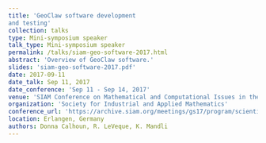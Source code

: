 ```yaml
---
title: 'GeoClaw software development
and testing'
collection: talks
type: Mini-symposium speaker
talk_type: Mini-symposium speaker
permalink: /talks/siam-geo-software-2017.html
abstract: 'Overview of GeoClaw software.'
slides: 'siam-geo-software-2017.pdf'
date: 2017-09-11
date_talk: Sep 11, 2017
date_conference: 'Sep 11 - Sep 14, 2017'
venue: 'SIAM Conference on Mathematical and Computational Issues in the Geosciences'
organization: 'Society for Industrial and Applied Mathematics'
conference_url: 'https://archive.siam.org/meetings/gs17/program/scientific-program/index.html'
location: Erlangen, Germany
authors: Donna Calhoun, R. LeVeque, K. Mandli
---
```

